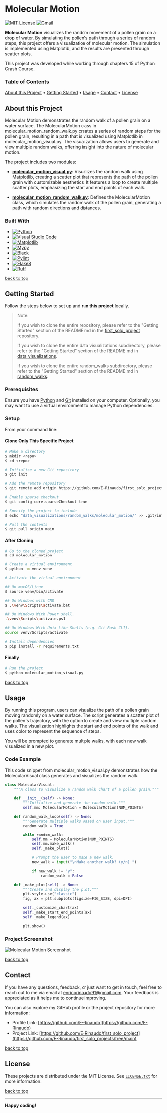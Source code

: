 # Molecular Motion

[![MIT License][license-shield]][license-url]
[![Gmail][Gmail-shield]][Gmail-url]

**Molecular Motion** visualizes the random movement of a pollen grain on a drop of water. By simulating the pollen's path through a series of random steps, this project offers a visualization of molecular motion. The simulation is implemented using Matplotib, and the results are presented through scatter plots.

This project was developed while working through chapters 15 of Python Crash Course.

<!-- markdownlint-disable MD001 -->
### Table of Contents

[About this Project](#about-this-project) •
[Getting Started](#getting-started) •
[Usage](#usage) •
[Contact](#contact) •
[License](#license)
<!-- markdownlint-enable MD001 -->

## About this Project

Molecular Motion demonstrates the random walk of a pollen grain on a water surface. The MolecularMotion class in molecular_motion_random_walk.py creates a series of random steps for the pollen grain, resulting in a path that is visualized using Matplotlib in molecular_motion_visual.py. The visualization allows users to generate and view multiple random walks, offering insight into the nature of molecular motion.

The project includes two modules:

+ **[molecular_motion_visual.py][Molecular-Motion-Visual-url]**:
Visualizes the random walk using Matplotlib, creating a scatter plot that represents the path of the pollen grain with customizable aesthetics. It features a loop to create multiple scatter plots, emphasizing the start and end points of each walk.

+ **[molecular_motion_random_walk.py][Molecular-Motion-Random-Walk-url]**:
Defines the MolecularMotion class, which simulates the random walk of the pollen grain, generating a path with random directions and distances.

### Built With

+ [![Python][Python-badge]][Python-url]
+ [![Visual Studio Code][VSCode-badge]][VSCode-url]
+ [![Matplotlib][Matplotlib-badge]][Matplotlib-url]
+ [![Mypy][Mypy-badge]][Mypy-url]
+ [![Black][Black-badge]][Black-url]
+ [![Pylint][Pylint-badge]][Pylint-url]
+ [![Flake8][Flake8-badge]][Flake8-url]
+ [![Ruff][Ruff-badge]][Ruff-url]
  
[back to top](#molecular-motion)

## Getting Started

Follow the steps below to set up and **run this project** locally.

> Note:
>
> If you wish to clone the entire repository, please refer to the "Getting Started" section of the README.md in the [first_solo_project][First-Solo-Project-url] repository.
>
> If you wish to clone the entire data visualizations subdirectory, please refer to the "Getting Started" section of the README.md in [data_visualizations][Data-Visualizations-url].
>
> If you wish to clone the entire random_walks subdirectory, please refer to the "Getting Started" section of the README.md in [random_walks][Random-Walks-url].

### Prerequisites

Ensure you have [Python][Python-download] and [Git][Git-download] installed on your computer.
Optionally, you may want to use a virtual environment to manage Python dependencies.

### Setup

From your command line:

#### Clone Only This Specific Project

```bash
# Make a directory
$ mkdir <repo>
$ cd <repo>

# Initialize a new Git repository
$ git init

# Add the remote repository
$ git remote add origin https://github.com/E-Rinaudo/first_solo_projects.git

# Enable sparse checkout
$ git config core.sparseCheckout true

# Specify the project to include
$ echo "data_visualizations/random_walks/molecular_motion/" >> .git/info/sparse-checkout

# Pull the contents
$ git pull origin main
```

#### After Cloning

```bash
# Go to the cloned project
$ cd molecular_motion

# Create a virtual environment
$ python -m venv venv

# Activate the virtual environment

## On macOS/Linux
$ source venv/bin/activate

## On Windows with CMD
$ .\venv\Scripts\activate.bat

## On Windows With Power shell.
.\venv\Scripts\activate.ps1

## On Windows With Unix Like Shells (e.g. Git Bash CLI).
source venv/Scripts/activate

# Install dependencies
$ pip install -r requirements.txt
```

#### Finally

```bash
# Run the project
$ python molecular_motion_visual.py
```

[back to top](#molecular-motion)

## Usage

By running this program, users can visualize the path of a pollen grain moving randomly on a water surface. The script generates a scatter plot of the pollen's trajectory, with the option to create and view multiple random walks. The visualization highlights the start and end points of the walk and uses color to represent the sequence of steps.

You will be prompted to generate multiple walks, with each new walk visualized in a new plot.

### Code Example

This code snippet from molecular_motion_visual.py demonstrates how the MolecularVisual class generates and visualizes the random walk.

```py
class MolecularVisual:
    """A class to visualize a random walk chart of a pollen grain."""

    def __init__(self) -> None:
        """Initialize and generate the random walk."""
        self.mm: MolecularMotion = MolecularMotion(NUM_POINTS)

    def random_walk_loop(self) -> None:
        """Generate multiple walks based on user input."""
        random_walk = True

        while random_walk:
            self.mm = MolecularMotion(NUM_POINTS)
            self.mm.make_walk()
            self._make_plot()

            # Prompt the user to make a new walk.
            new_walk = input("\nMake another walk? (y/n) ")

            if new_walk != "y":
                random_walk = False

    def _make_plot(self) -> None:
        """Create and display the plot."""
        plt.style.use("classic")
        fig, ax = plt.subplots(figsize=FIG_SIZE, dpi=DPI)

        self._customize_chart(ax)
        self._make_start_end_points(ax)
        self._make_legend(ax)

        plt.show()
```

### Project Screenshot

![Molecular Motion Screenshot][Screenshot-url]

[back to top](#molecular-motion)

## Contact

If you have any questions, feedback, or just want to get in touch, feel free to reach out to me via email at <enricorinaudo91@gmail.com>.
Your feedback is appreciated as it helps me to continue improving.

You can also explore my GitHub profile or the project repository for more information:

+ Profile Link: [https://github.com/E-Rinaudo](https://github.com/E-Rinaudo)
+ Project Link: [https://github.com/E-Rinaudo/first_solo_project](https://github.com/E-Rinaudo/first_solo_projects/tree/main)

[back to top](#molecular-motion)

## License

These projects are distributed under the MIT License. See [`LICENSE.txt`][license-url] for more information.

[back to top](#molecular-motion)

---

**Happy coding!**

<!-- SHIELDS -->
[license-shield]: https://img.shields.io/github/license/E-Rinaudo/first_solo_projects.svg?style=flat
[license-url]: https://github.com/E-Rinaudo/first_solo_projects/blob/main/LICENSE.txt
[Gmail-shield]: https://img.shields.io/badge/Gmail-D14836?style=flat&logo=gmail&logoColor=white
[Gmail-url]: mailto:enricorinaudo91@gmail.com

<!-- BADGES -->
[Python-badge]: https://img.shields.io/badge/python-3670A0?logo=python&logoColor=ffdd54&style=flat
[Python-url]: https://docs.python.org/3/
[VSCode-badge]: https://img.shields.io/badge/Visual%20Studio%20Code-007ACC?logo=visualstudiocode&logoColor=fff&style=flat
[VSCode-url]: https://code.visualstudio.com/docs
[Matplotlib-badge]: https://img.shields.io/badge/Matplotlib-%23FF7F0E?style=flat&logo=matplotlib&logoColor=white
[Matplotlib-url]: https://matplotlib.org/stable/users/index.html
[Mypy-badge]: https://img.shields.io/badge/mypy-checked-blue?style=flat
[Mypy-url]: https://mypy.readthedocs.io/
[Black-badge]: https://img.shields.io/badge/code%20style-black-000000.svg
[Black-url]: https://black.readthedocs.io/en/stable/
[Pylint-badge]: https://img.shields.io/badge/linting-pylint-yellowgreen?style=flat
[Pylint-url]: https://pylint.readthedocs.io/
[Ruff-badge]: https://img.shields.io/endpoint?url=https://raw.githubusercontent.com/astral-sh/ruff/main/assets/badge/v2.json
[Ruff-url]: https://docs.astral.sh/ruff/tutorial/
[Flake8-badge]: https://img.shields.io/badge/linting-flake8-blue?style=flat
[Flake8-url]: https://flake8.pycqa.org/en/latest/

<!-- PROJECTS LINKS -->
[Molecular-Motion-Visual-url]: https://github.com/E-Rinaudo/first_solo_projects/blob/main/data_visualizations/random_walks/firefly_random_walk/ff_random_walk_visual.py
[Molecular-Motion-Random-Walk-url]: https://github.com/E-Rinaudo/first_solo_projects/blob/main/data_visualizations/random_walks/molecular_motion/molecular_motion_random_walk.py
[Data-Visualizations-url]: https://github.com/E-Rinaudo/first_solo_projects/tree/main/data_visualizations
[Random-Walks-url]: https://github.com/E-Rinaudo/first_solo_projects/tree/main/data_visualizations/random_walks

<!-- SCREENSHOT -->
[Screenshot-url]: screenshot/molecular_motion.png

<!-- MAIN README -->
[First-Solo-Project-url]: https://github.com/E-Rinaudo/first_solo_projects/blob/main/README.md

<!-- PREREQUISITES LINKS -->
[Python-download]: https://www.python.org/downloads/
[Git-download]: https://git-scm.com
